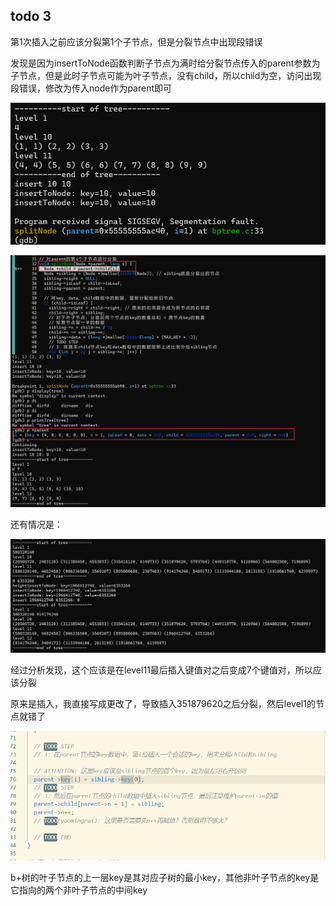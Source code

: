 ## todo 3

第1次插入之前应该分裂第1个子节点，但是分裂节点中出现段错误

发现是因为insertToNode函数判断子节点为满时给分裂节点传入的parent参数为子节点，但是此时子节点可能为叶子节点，没有child，所以child为空，访问出现段错误，修改为传入node作为parent即可

![image-20241205184101135](./record.assets/image-20241205184101135.png)

![image-20241205184207774](./record.assets/image-20241205184207774.png)

还有情况是：

![image-20241205191129003](./record.assets/image-20241205191129003.png)

经过分析发现，这个应该是在level11最后插入键值对之后变成7个键值对，所以应该分裂



原来是插入，我直接写成更改了，导致插入351879620之后分裂，然后level1的节点就错了

![image-20241209171322077](./record.assets/image-20241209171322077.png)



b+树的叶子节点的上一层key是其对应子树的最小key，其他非叶子节点的key是它指向的两个非叶子节点的中间key